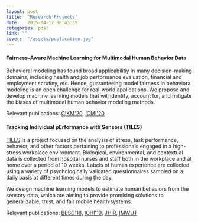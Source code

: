 ```yaml
---
layout: post
title:  "Research Projects"
date:   2015-04-17 08:43:59
categories: post
link: ""
cover:  "/assets/publication.jpg"
---
```

#### Fairness-Aware Machine Learning for Multimodal Human Behavior Data
Behavioral modeling has found broad applicabilitiy in many decision-making domains, including health and job performance evaluation, financial and employment scrutiny, etc. Hence, guaranteeing model fairness in behavioral modeling is an open challenge for real-world applications. We propose and develop machine learning models that will identify, account for, and mitigate the biases of multimodal human behavior modeling methods.

Relevant publications: <a href="https://dl.acm.org/doi/10.1145/3340531.3411980">CIKM'20</a>, <a href="https://dl.acm.org/doi/10.1145/3382507.3418889">ICMI'20</a>


#### Tracking Individual pErformance with Sensors (TILES)
<a href = "https://sail.usc.edu/tiles/">TILES</a> is a project focused on the analysis of stress, task performance, behavior, and other factors pertaining to professionals engaged in a high-stress workplace environment. Biological, environmental, and contextual data is collected from hospital nurses and staff both in the workplace and at home over a period of 10 weeks. Labels of human experience are collected using a variety of psychologically validated questionnaires sampled on a daily basis at different times during the day.

We design machine learning models to estimate human behaviors from the sensory data, which are aiming to provide promising solutions to generalizable, trust, and fair mobile health systems.

Relevant publications: <a href="https://ieeexplore.ieee.org/abstract/document/8697325">BESC'18</a>, <a href="https://ieeexplore.ieee.org/document/8904691">ICHI'19</a>, 
<a href="https://link.springer.com/article/10.1007%2Fs41666-019-00066-z">JHIR</a>, <a href="https://dl.acm.org/doi/10.1145/3432703">IMWUT</a>